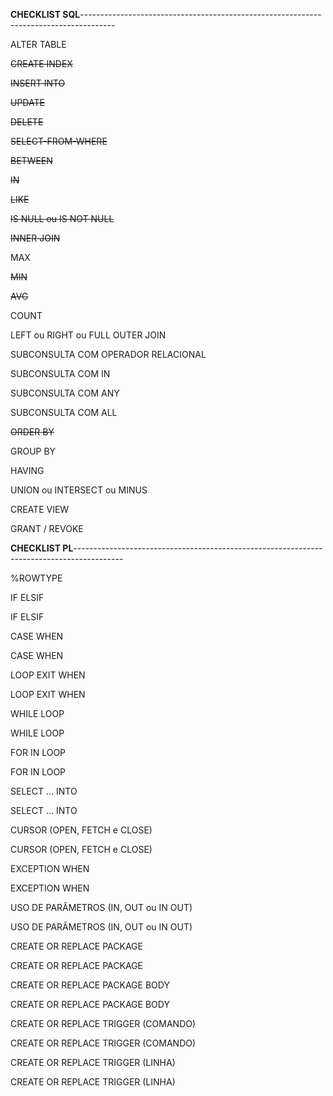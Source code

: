 **CHECKLIST SQL**--------------------------------------------------------------------------------------

ALTER TABLE

~~CREATE INDEX~~

~~INSERT INTO~~

~~UPDATE~~

~~DELETE~~

~~SELECT-FROM-WHERE~~

~~BETWEEN~~

~~IN~~

~~LIKE~~

~~IS NULL ou IS NOT NULL~~

~~INNER JOIN~~

MAX

~~MIN~~

~~AVG~~

COUNT

LEFT ou RIGHT ou FULL OUTER JOIN 

SUBCONSULTA COM OPERADOR RELACIONAL

SUBCONSULTA COM IN

SUBCONSULTA COM ANY

SUBCONSULTA COM ALL

~~ORDER BY~~

GROUP BY

HAVING

UNION ou INTERSECT ou MINUS

CREATE VIEW

GRANT / REVOKE







**CHECKLIST PL**------------------------------------------------------------------------------------------

%ROWTYPE

IF ELSIF

IF ELSIF

CASE WHEN

CASE WHEN

LOOP EXIT WHEN

LOOP EXIT WHEN

WHILE LOOP

WHILE LOOP

FOR IN LOOP

FOR IN LOOP

SELECT … INTO

SELECT … INTO

CURSOR (OPEN, FETCH e CLOSE)

CURSOR (OPEN, FETCH e CLOSE)

EXCEPTION WHEN

EXCEPTION WHEN

USO DE PARÂMETROS (IN, OUT ou IN OUT)

USO DE PARÂMETROS (IN, OUT ou IN OUT)

CREATE OR REPLACE PACKAGE

CREATE OR REPLACE PACKAGE

CREATE OR REPLACE PACKAGE BODY

CREATE OR REPLACE PACKAGE BODY

CREATE OR REPLACE TRIGGER (COMANDO)

CREATE OR REPLACE TRIGGER (COMANDO)

CREATE OR REPLACE TRIGGER (LINHA)

CREATE OR REPLACE TRIGGER (LINHA)
